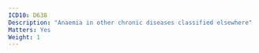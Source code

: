 ```yaml
---
ICD10: D638
Description: "Anaemia in other chronic diseases classified elsewhere"
Matters: Yes
Weight: 1
---
```


